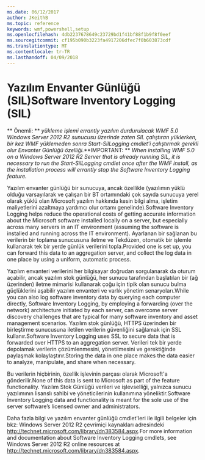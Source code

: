 ```yaml
---
ms.date: 06/12/2017
author: JKeithB
ms.topic: reference
keywords: wmf,powershell,setup
ms.openlocfilehash: 4db2237678649c23729bd1f41bf88f1b9f8f0eef
ms.sourcegitcommit: cf195b090b3223fa4917206dfec7f0b603873cdf
ms.translationtype: MT
ms.contentlocale: tr-TR
ms.lasthandoff: 04/09/2018
---
```

# <a name="software-inventory-logging-sil"></a><span data-ttu-id="6fd40-102">Yazılım Envanter Günlüğü (SIL)</span><span class="sxs-lookup"><span data-stu-id="6fd40-102">Software Inventory Logging (SIL)</span></span>

<span data-ttu-id="6fd40-103">** Önemli: ** *yükleme işlemi errantly yazılım durdurulacak WMF 5.0 Windows Server 2012 R2 sunucusu üzerinde zaten SIL çalıştıran yüklerken, bir kez WMF yüklemeden sonra Start-SilLogging cmdlet'i çalıştırmak gerekli olur Envanter Günlüğü özelliği.*</span><span class="sxs-lookup"><span data-stu-id="6fd40-103">**IMPORTANT: ** *When installing WMF 5.0 on a Windows Server 2012 R2 Server that is already running SIL, it is necessary to run the Start-SilLogging cmdlet once after the WMF install, as the installation process will errantly stop the Software Inventory Logging feature.*</span></span>

<span data-ttu-id="6fd40-104">Yazılım envanter günlüğü bir sunucuya, ancak özellikle (yazılımın yüklü olduğu varsayılarak ve çalışan bir BT ortamındaki çok sayıda sunucuya yerel olarak yüklü olan Microsoft yazılım hakkında kesin bilgi alma, işletim maliyetlerini azaltmaya yardımcı olur ortamı genelinde).</span><span class="sxs-lookup"><span data-stu-id="6fd40-104">Software Inventory Logging helps reduce the operational costs of getting accurate information about the Microsoft software installed locally on a server, but especially across many servers in an IT environment (assuming the software is installed and running across the IT environment).</span></span> <span data-ttu-id="6fd40-105">Ayarlanan bir sağlanan bu verilerin bir toplama sunucusuna iletme ve Tekdüzen, otomatik bir işlemle kullanarak tek bir yerde günlük verilerini topla.</span><span class="sxs-lookup"><span data-stu-id="6fd40-105">Provided one is set up, you can forward this data to an aggregation server, and collect the log data in one place by using a uniform, automatic process.</span></span>

<span data-ttu-id="6fd40-106">Yazılım envanteri verilerini her bilgisayar doğrudan sorgulanarak da oturum açabilir, ancak yazılım stok günlüğü, her sunucu tarafından başlatılan bir (ağ üzerinden) iletme mimarisi kullanarak çoğu için tipik olan sunucu bulma güçlüklerini aşabilir yazılım envanteri ve varlık yönetim senaryoları.</span><span class="sxs-lookup"><span data-stu-id="6fd40-106">While you can also log software inventory data by querying each computer directly, Software Inventory Logging, by employing a forwarding (over the network) architecture initiated by each server, can overcome server discovery challenges that are typical for many software inventory and asset management scenarios.</span></span> <span data-ttu-id="6fd40-107">Yazılım stok günlüğü, HTTPS üzerinden bir birleştirme sunucusuna iletilen verilerin güvenliğini sağlamak için SSL kullanır.</span><span class="sxs-lookup"><span data-stu-id="6fd40-107">Software Inventory Logging uses SSL to secure data that is forwarded over HTTPS to an aggregation server.</span></span> <span data-ttu-id="6fd40-108">Verileri tek bir yerde depolamak verilerin çözümlenmesini, yönetilmesini ve gerektiğinde paylaşmak kolaylaştırır.</span><span class="sxs-lookup"><span data-stu-id="6fd40-108">Storing the data in one place makes the data easier to analyze, manipulate, and share when necessary.</span></span>

<span data-ttu-id="6fd40-109">Bu verilerin hiçbirinin, özellik işlevinin parçası olarak Microsoft'a gönderilir.</span><span class="sxs-lookup"><span data-stu-id="6fd40-109">None of this data is sent to Microsoft as part of the feature functionality.</span></span> <span data-ttu-id="6fd40-110">Yazılım Stok Günlüğü verileri ve işlevselliği, yalnızca sunucu yazılımının lisanslı sahibi ve yöneticilerinin kullanımına yöneliktir.</span><span class="sxs-lookup"><span data-stu-id="6fd40-110">Software Inventory Logging data and functionality is meant for the sole use of the server software’s licensed owner and administrators.</span></span>

<span data-ttu-id="6fd40-111">Daha fazla bilgi ve yazılım envanter günlüğü cmdlet'leri ile ilgili belgeler için bkz: Windows Server 2012 R2 çevrimiçi kaynakları adresindeki <http://technet.microsoft.com/library/dn383584.aspx>.</span><span class="sxs-lookup"><span data-stu-id="6fd40-111">For more information and documentation about Software Inventory Logging cmdlets, see Windows Server 2012 R2 online resources at <http://technet.microsoft.com/library/dn383584.aspx>.</span></span>
